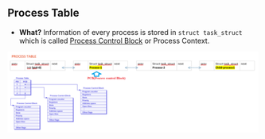 ## Process Table
- **What?** Information of every process is stored in `struct task_struct` which is called [Process Control Block](PCB) or Process Context.

<img src=pcb.png width=1000/>
